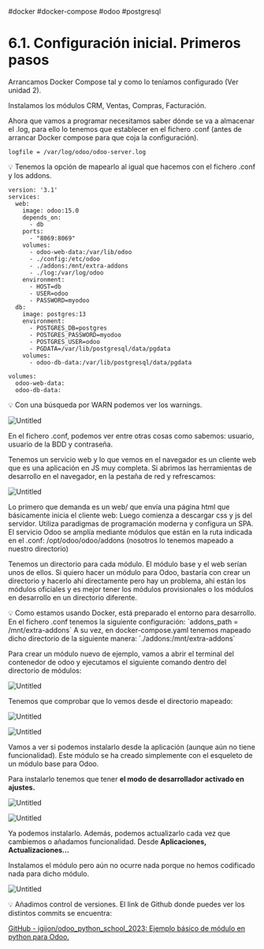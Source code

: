 #docker #docker-compose #odoo #postgresql
# 6.1. Configuración inicial. Primeros pasos

Arrancamos Docker Compose tal y como lo teníamos configurado (Ver unidad 2).

Instalamos los módulos CRM, Ventas, Compras, Facturación.

Ahora que vamos a programar necesitamos saber dónde se va a almacenar el .log, para ello lo tenemos que establecer en el fichero .conf (antes de arrancar Docker compose para que coja la configuración).

`logfile = /var/log/odoo/odoo-server.log`

<aside>
💡 Tenemos la opción de mapearlo al igual que hacemos con el fichero .conf y los addons.

</aside>

```docker
version: '3.1'
services:
  web:
    image: odoo:15.0
    depends_on:
      - db
    ports:
      - "8069:8069"
    volumes:
      - odoo-web-data:/var/lib/odoo
      - ./config:/etc/odoo
      - ./addons:/mnt/extra-addons
      - ./log:/var/log/odoo
    environment:
      - HOST=db
      - USER=odoo
      - PASSWORD=myodoo
  db:
    image: postgres:13
    environment:
      - POSTGRES_DB=postgres
      - POSTGRES_PASSWORD=myodoo
      - POSTGRES_USER=odoo
      - PGDATA=/var/lib/postgresql/data/pgdata
    volumes:
      - odoo-db-data:/var/lib/postgresql/data/pgdata

volumes:
  odoo-web-data:
  odoo-db-data:
```

<aside>
💡 Con una búsqueda por WARN podemos ver los warnings.

</aside>

![Untitled](300%20📈%20SGE%202022-2023/04%206%20Desarrollando%20para%20Odoo/6%201%20Configuración%20inicial%20Primeros%20pasos/Untitled.png)

En el fichero .conf, podemos ver entre otras cosas como sabemos: usuario, usuario de la BDD y contraseña.

Tenemos un servicio web y lo que vemos en el navegador es un cliente web que es una aplicación en JS muy completa. Si abrimos las herramientas de desarrollo en el navegador, en la pestaña de red y refrescamos:

![Untitled](300%20📈%20SGE%202022-2023/04%206%20Desarrollando%20para%20Odoo/6%201%20Configuración%20inicial%20Primeros%20pasos/Untitled%201.png)

Lo primero que demanda es un web/ que envía una página html que básicamente inicia el cliente web:
Luego comienza a descargar css y js del servidor.
Utiliza paradigmas de programación moderna y configura un SPA.
El servicio Odoo se amplía mediante módulos que están en la ruta indicada en el .conf: /opt/odoo/odoo/addons (nosotros lo tenemos mapeado a nuestro directorio)

Tenemos un directorio para cada módulo. El módulo base y el web serían unos de ellos.
Si quiero hacer un módulo para Odoo, bastaría con crear un directorio y hacerlo ahí directamente pero hay un problema, ahí están los módulos oficiales y es mejor tener los módulos provisionales o los módulos en desarrollo en un directorio diferente.

<aside>
💡 Como estamos usando Docker, está preparado el entorno para desarrollo. En el fichero .conf tenemos la siguiente configuración:
`addons_path = /mnt/extra-addons`
A su vez, en docker-compose.yaml tenemos mapeado dicho directorio de la siguiente manera:
`./addons:/mnt/extra-addons`

</aside>

Para crear un módulo nuevo de ejemplo, vamos a abrir el terminal del contenedor de odoo y ejecutamos el siguiente comando dentro del directorio de módulos:

![Untitled](300%20📈%20SGE%202022-2023/04%206%20Desarrollando%20para%20Odoo/6%201%20Configuración%20inicial%20Primeros%20pasos/Untitled%202.png)

Tenemos que comprobar que lo vemos desde el directorio mapeado:

![Untitled](300%20📈%20SGE%202022-2023/04%206%20Desarrollando%20para%20Odoo/6%201%20Configuración%20inicial%20Primeros%20pasos/Untitled%203.png)

![Untitled](300%20📈%20SGE%202022-2023/04%206%20Desarrollando%20para%20Odoo/6%201%20Configuración%20inicial%20Primeros%20pasos/Untitled%204.png)

Vamos a ver si podemos instalarlo desde la aplicación (aunque aún no tiene funcionalidad). Este módulo se ha creado simplemente con el esqueleto de un módulo base para Odoo.

Para instalarlo tenemos que tener **********el modo de desarrollador activado en ajustes.**********

![Untitled](300%20📈%20SGE%202022-2023/04%206%20Desarrollando%20para%20Odoo/6%201%20Configuración%20inicial%20Primeros%20pasos/Untitled%205.png)

![Untitled](300%20📈%20SGE%202022-2023/04%206%20Desarrollando%20para%20Odoo/6%201%20Configuración%20inicial%20Primeros%20pasos/Untitled%206.png)

Ya podemos instalarlo. Además, podemos actualizarlo cada vez que cambiemos o añadamos funcionalidad. Desde ******************Aplicaciones, Actualizaciones…******************

Instalamos el módulo pero aún no ocurre nada porque no hemos codificado nada para dicho módulo.

![Untitled](300%20📈%20SGE%202022-2023/04%206%20Desarrollando%20para%20Odoo/6%201%20Configuración%20inicial%20Primeros%20pasos/Untitled%207.png)

<aside>
💡 Añadimos control de versiones.
El link de Github donde puedes ver los distintos commits se encuentra:

</aside>

[GitHub - igijon/odoo_python_school_2023: Ejemplo básico de módulo en python para Odoo.](https://github.com/igijon/odoo_python_school_2023)